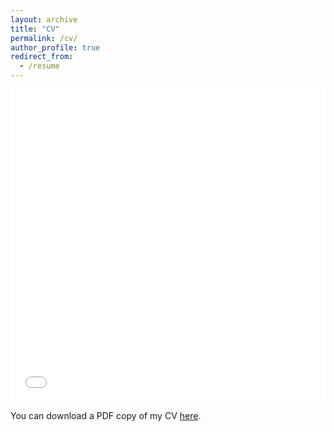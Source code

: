 ```yaml
---
layout: archive
title: "CV"
permalink: /cv/
author_profile: true
redirect_from:
  - /resume
---
```


<iframe src="/files/CV_Alireza_Ghafarollahi.pdf" width="100%" height="500" frameborder="no" border="0" marginwidth="0" marginheight="0"></iframe>

You can download a PDF copy of my CV [here](/files/CV_Alireza_Ghafarollahi.pdf).
